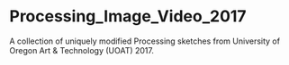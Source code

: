 # Processing_Image_Video_2017
A collection of uniquely modified Processing sketches from University of Oregon Art &amp; Technology (UOAT) 2017.
